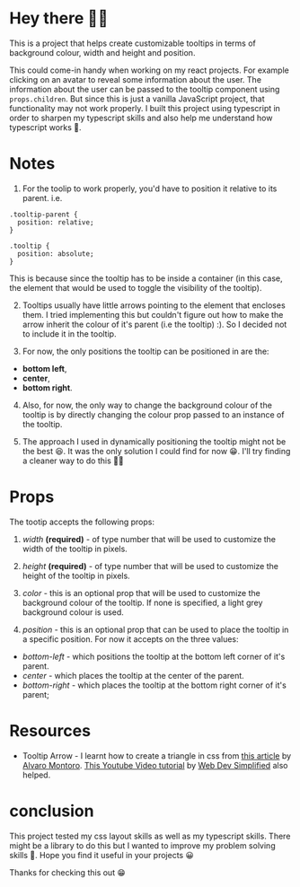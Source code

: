 # Hey there 👋🏽

This is a project that helps create customizable tooltips in terms of background colour, width and height and position.

 This could come-in handy when working on my react projects. For example
clicking on an avatar to reveal some information about the user. The information about the user can be passed to the tooltip component using `props.children`. 
But since this is just a vanilla
JavaScript project, that functionality may not work properly.
I built this project using typescript in order to sharpen my typescript skills and also help me understand how typescript works 🙂.

# Notes

1. For the toolip to work properly, you'd have to position it relative to its parent. i.e.

```
.tooltip-parent {
  position: relative;
}

.tooltip {
  position: absolute;
}

```

This is because since the tooltip has to be inside a container (in this case, the element that would be used to toggle the visibility of the tooltip).

2. Tooltips usually have little arrows pointing to the element that encloses them. I tried implementing this but couldn't figure out how to make the arrow inherit the colour of it's parent (i.e the tooltip) :). So I decided not to include it in the tooltip.

3. For now, the only positions the tooltip can be positioned in are the:

- **bottom left**,
- **center**,
- **bottom right**.

4. Also, for now, the only way to change the background colour of the tooltip
is by directly changing the colour prop passed to an instance of the tooltip.

5. The approach I used in dynamically positioning the tooltip might not be the best 😆.
 It was the only solution I could find for now 😁. I'll try finding a cleaner way to do this 👍🏾


# Props

The tootip accepts the following props:

1. *width* **(required)** - of type number that will be used to customize the width of the tooltip in pixels.

2. *height* **(required)** - of type number that will be used to customize the height of the tooltip in pixels.

3. *color* - this is an optional prop that will be used to customize the background colour of the tooltip. If none is specified, a light grey background colour is used.

4. *position* - this is an optional prop that can be used to place the tooltip in a specific position. For now it accepts on the three values:

- *bottom-left* - which positions the tooltip at the bottom left corner of it's parent.
- *center* - which places the tooltip at the center of the parent.
- *bottom-right* - which places the tooltip at the bottom right corner of it's parent;

# Resources

- Tooltip Arrow - I learnt how to create a triangle in css from [this article](https://alvaromontoro.com/blog/67970/drawing-a-triangle-with-css) by [Alvaro Montoro](https://alvaromontoro.com/blog/67970/drawing-a-triangle-with-css). [This Youtube Video tutorial](https://youtu.be/ujlpzTyJp-M) by [Web Dev Simplified](https://www.youtube.com/c/WebDevSimplified) also helped.

# conclusion

This project tested my css layout skills as well as my typescript skills. There might be a library to do this but I wanted to improve my problem solving skills 🙂.
Hope you find it useful in your projects 😀


Thanks for checking this out 😁

